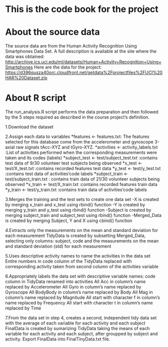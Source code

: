 # This is the code book for the project

# About the source data

The source data are from the Human Activity Recognition Using Smartphones Data Set. A full description is available at the site where the data was obtained: http://archive.ics.uci.edu/ml/datasets/Human+Activity+Recognition+Using+Smartphones Here are the data for the project: https://d396qusza40orc.cloudfront.net/getdata%2Fprojectfiles%2FUCI%20HAR%20Dataset.zip

# About R script
The run_analysis.R script performs the data preparation and then followed by the 5 steps required as described in the course project’s definition.

1.Download the dataset

2.Assign each data to variables
*features <- features.txt: The features selected for this database come from the accelerometer and gyroscope 3-axial raw signals tAcc-XYZ and tGyro-XYZ.
*activities <- activity_labels.txt :List of activities performed when the corresponding measurements were taken and its codes (labels)
*subject_test <- test/subject_test.txt :contains test data of 9/30 volunteer test subjects being observed
*x_test <- test/X_test.txt :contains recorded features test data
*y_test <- test/y_test.txt :contains test data of activities’code labels
*subject_train <- test/subject_train.txt : contains train data of 21/30 volunteer subjects being observed
*x_train <- test/X_train.txt :contains recorded features train data
*y_train <- test/y_train.txt :contains train data of activities’code labels

3.Merges the training and the test sets to create one data set
-X  is created by merging x_train and x_test using rbind() function
-Y is created by merging y_train and y_test using rbind() function
-Subject  is created by merging subject_train and subject_test using rbind() function
-Merged_Data  is created by merging Subject, Y and X using cbind() function

4.Extracts only the measurements on the mean and standard deviation for each measurement
        TidyData is created by subsetting Merged_Data, selecting only columns: subject, code and the measurements on the mean and standard deviation (std) for each measurement

5.Uses descriptive activity names to name the activities in the data set
        Entire numbers in code column of the TidyData replaced with corresponding activity taken from second column of the activities variable

6.Appropriately labels the data set with descriptive variable names:
        code column in TidyData renamed into activities
        All Acc in column’s name replaced by Accelerometer
        All Gyro in column’s name replaced by Gyroscope
        All BodyBody in column’s name replaced by Body
        All Mag in column’s name replaced by Magnitude
        All start with character f in column’s name replaced by Frequency
        All start with character t in column’s name replaced by Time

7.From the data set in step 4, creates a second, independent tidy data set with the average of each variable for each activity and each subject
        FinalData is created by sumarizing TidyData taking the means of each variable for each activity and each subject, after groupped by subject and activity.
        Export FinalData into FinalTinyData.txt file.
      
        


